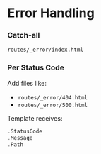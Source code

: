 # Error Handling

### Catch-all

`routes/_error/index.html`

### Per Status Code

Add files like:

- `routes/_error/404.html`
- `routes/_error/500.html`

Template receives:

```go
.StatusCode
.Message
.Path
```
